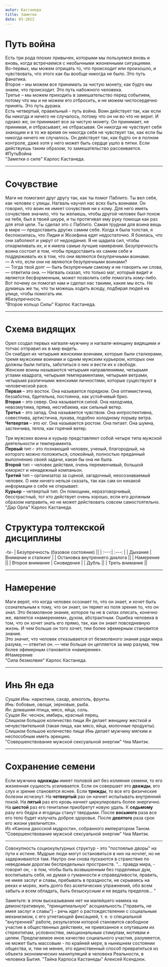 ```yaml
---
autor: Кастанеда
title: Заметки
date: 03-2022
---
```

# Путь война
Есть три рода плохих привычек, которыми мы пользуемся вновь и вновь, когда встречаемся с необычными жизненными ситуациями.  
Во-первых, мы можем отрицать то, что происходит или произошло, и чувствовать, что этого как бы вообще никогда не было. Это путь фанатика.  
Второе – мы можем все принимать за чистую монету, как будто мы знаем, что происходит. Это путь набожного человека.  
Третье – мы можем приходить в замешательство перед событием, потому что мы и не можем его отбросить, и не можем чистосердечно принять. Это путь дурака.  
Есть четвертый, правильный - путь война. Воин действует так, как если бы никогда и ничего не случалось, потому что он ни во что не верит. И однако же, он принимает все за чистую монету. Он принимает, не принимая, и отбрасывает, не отбрасывая. Он никогда не чувствует себя знающим и в то же время он никогда себя не чувствует так, как если бы никогда ничего не случалось. Он действует так, как будто он в полном контроле, даже хотя у него может быть сердце ушло в пятки. Если действуешь таким образом, то замешательство рассеивается.  
#ПутьВойна  
"Заметки о силе" Карлос Кастанеда.

---

# Сочувствие
Маги не помогают друг другу так, как ты помог Паблито. Ты вел себя, как человек с улицы. Нагваль научил нас всех быть воинами. Он говорил, что воин не имеет сочувствия ни к кому. Для него иметь сочувствие значило, что ты желаешь, чтобы другой человек был похож на тебя, был в твоей шкуре, и ты протягивал ему руку помощи как раз для этой цели. Ты сделал это с Паблито. Самая трудная для воина вещь в мире — предоставить других самим себе. Когда я была толстая, я беспокоилась, что Лидия и Жозефина едят недостаточно. Я боялась, что они заболеют и умрут от недоедания. Я не щадила сил, чтобы откармливать их, и я имела самые лучшие намерения. Безупречность воина состоит в том, чтобы предоставить их самим себе и поддерживать их в том, что они являются безупречными воинами.  
— А что, если они не являются безупречными воинами?  
— Тогда твой долг — быть безупречным самому и не говорить ни слова,  
— ответила она. — Нагваль сказал, что только маг, который видит и является бесформенным, может позволить себе помогать кому-либо. Вот почему он помогал нам и сделал нас такими, какие мы есть. Не думаешь же ты, что ты можешь ходить всюду, подбирая людей на улице, чтобы помогать им.  
#Безупречность  
"Второе кольцо Cилы" Карлос Кастанеда.

---

# Схема видящих
Орел создал первых нагваля-мужчину и нагваля-женщину видящими и тотчас отправил их в мир видеть.   
Он снабдил их четырьмя женскими воинами, которые были сталкерами, тремя мужскими воинами и одним мужским курьером, которых они должны были питать, заботиться о них и вести их к свободе.  
Женские воины называются четырьмя направлениями, четырьмя углами квадрата, четырьмя темпераментами, четырьмя ветрами, четырьмя различными женскими личностями, которые существуют в человеческой расе.  
**Первая** – это восток. Она называется порядком. Она оптимистична, беззаботна, бдительна, постоянна, как устойчивый бриз.  
**Вторая** – это север. Она называется силой. Она находчива, невозмутима, пряма, несгибаема, как сильный ветер.  
**Третья** – это запад. Она называется чувством. Она интроспективна, совестлива, артистична, лукава, подобно холодному порыву ветра.  
**Четвертая** – это юг. Она называется ростом. Она питает. Она шумна, застенчива, тепла, как горячий ветер.

Три мужских воина и курьер представляют собой четыре типа мужской деятельности и темперамента.  
**Первый** тип – это познающий человек, ученый, благородный, на которого можно положиться, спокойный, полностью преданный выполнению своей задачи, какая бы она ни была.  
**Второй** тип – человек действия, очень переменчивый, большой юморист и ненадежный компаньон.  
**Третий** тип – организатор за сценой, загадочный, неосознаваемый человек. О нем ничего нельзя сказать, так как сам он никакой информации о себе не открывает.  
**Курьер** – четвертый тип. Он помощник, неразговорчивый, бесстрастный, тот кто действует очень хорошо, если его должным образом направить, но не может действовать совсем самостоятельно.
"Дар Орла" Карлос Кастанеда.

# Структура толтекской дисциплины
-tx-
| Безупречность (базовое состояние) ||
| :---:| :---: |
| Дыхание | Внимание и сталкинг |
| Остановка внутреннего диалога ||
| Намерение ||
| Второе внимание | Сновидение |
| Дубль ||
| Треть внимание ||

---

# Намерение
Маги верят, что когда человек осознает то, что он знает, и хочет быть сознательным к тому, что он знает, он теряет из поля зрения то, что он знал. Это безмолвное знание, которое ты не в силах описать, конечно же, является «намерением», духом, абстрактным. Ошибка человека в том, что он хочет знать его прямо, так, как он знает повседневную жизнь. И чем больше он того хочет, тем более эфемерным становится знание.  
Это значит, что человек отказывается от безмолвного знания ради мира разума, — ответил он. — чем больше он цепляется за мир разума, тем более эфемерным становится «намерение».  
#Намерение  
"Сила безмолвия" Карлос Кастанеда.

---

# Инь Ян еда
*Сущая Инь*: наркотики, сахар, алкоголь, фрукты.  
*Инь*: бобовые, овощи, зерновые, рыба.  
*Ян*: домашняя птица, мясо, яйца, соль.  
*Сущая Ян*: чеснок, имбирь, красный перец.  
Слишком большое количество пищи *Ян* делает женщину жесткой и нечувствительной (такая пища, как мясо, яйца, молочные продукты).  
Слишком большое количество пищи *Инь* делает мужчину мягким и неспособным иметь эрекцию.  
"Совершенствование мужской сексуальной энергии" Чиа Мантэк.

---

# Сохранение семени
Если мужчина **однажды** имеет половой акт без излияния семени, то его жизненная сущность усиливается. Если он совершает это **дважды**, его слух и зрение становятся яснее. Если **трижды**, то все его физические болезни исчезнут. На **четвертый** раз он начнет испытывать внутренний покой. На **пятый** раз его кровь начнет циркулировать более энергично. На **шестой** раз его гениталии приобретут новую удаль. К **седьмому** разу его бедра и ягодицы станут твердыми. После **восьмого** раза все его тело будет излучать доброе здоровье. После **девятого** раза срок его жизни увеличится».  
Из «Канона даосской мудрости», собранного императором Таном.  
"Совершенствование мужской сексуальной энергии" Чиа Мантэк.

---

Совокупность социокультурных структур - это "постоялые дворы" на пути к истине. Мудрые люди могут остановиться в них на ночлег, но не задерживаются там. Наутро они снова пускаются в странствие по неведомым дорогам беспредельных пространств. "... правда мира, - говорит он, - в том, чтобы быть возвышенным без горделивых дум, воспитывать себя, не думая о гуманности и справедливости, править, не имея заслуг и славы, пребывать в праздности, не скрываясь на реках и морях, жить долго без аскетических упражнений, обо всем забыть и всем обладать, быть безыскусным и не ведать пределов... "

Заметьте: в этом высказывании нет ни малейшего намека на демонстративную, "принципиальную" асоциальность ("править, не имея заслуг и славы") - речь идет о растождествлении с социальным механизмом, с его угнетающей фиксацией, т. е. о специальной "внутренней" работе, результатом которой становится свободное участие в общественных действиях, не привязанное к опутавшим их стереотипам, условностям, эмоциональным стимулам, мотивам и целям. Предлагаемое иное качество социального участия, разумеется, не может быть массовым - по крайней мере, в нынешнем состоянии общества, и, тем не менее, это единственный способ превратиться из объекта экономических манипуляций в человека Реальности, в человека Бытия.
"Тайна Карлоса Кастанеды" Алексей Ксендзюк.